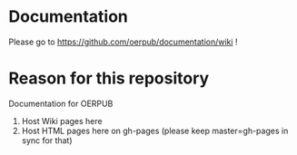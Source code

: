 Documentation
=============

Please go to https://github.com/oerpub/documentation/wiki !

Reason for this repository
==========================

Documentation for OERPUB

1. Host Wiki pages here
2. Host HTML pages here on gh-pages (please keep master=gh-pages in sync for that)